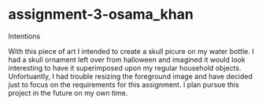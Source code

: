 # assignment-3-osama_khan

Intentions

With this piece of art I intended to create a skull picure on my water bottle. I had a skull ornament left over from halloween and imagined it would look interesting to have it superimposed upon my regular household objects. Unfortuantly, I had trouble resizing the foreground image and have decided just to focus on the requirements for this assignment. I plan pursue this project in the future on my own time.
